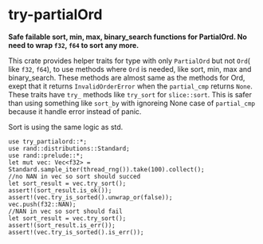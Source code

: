 # try-partialOrd

__Safe failable sort, min, max, binary_search functions for PartialOrd. No need to wrap `f32`, `f64` to sort any more.__


This crate provides helper traits for type with only `PartialOrd` but not `Ord`( like `f32`, `f64`), to use methods where `Ord` is needed, like sort, min, max and binary_search.
These methods are almost same as the methods for Ord, exept that it returns `InvalidOrderError` when the `partial_cmp`
returns `None`.
These traits have `try_` methods like `try_sort` for `slice::sort`.
This is safer than using something like `sort_by` with ignoreing None case of `partial_cmp` because it handle error instead of panic.

Sort is using the same logic as std.
```
use try_partialord::*;
use rand::distributions::Standard;
use rand::prelude::*;
let mut vec: Vec<f32> = Standard.sample_iter(thread_rng()).take(100).collect();
//no NAN in vec so sort should succed
let sort_result = vec.try_sort();
assert!(sort_result.is_ok());
assert!(vec.try_is_sorted().unwrap_or(false));
vec.push(f32::NAN);
//NAN in vec so sort should fail
let sort_result = vec.try_sort();
assert!(sort_result.is_err());
assert!(vec.try_is_sorted().is_err());
```
